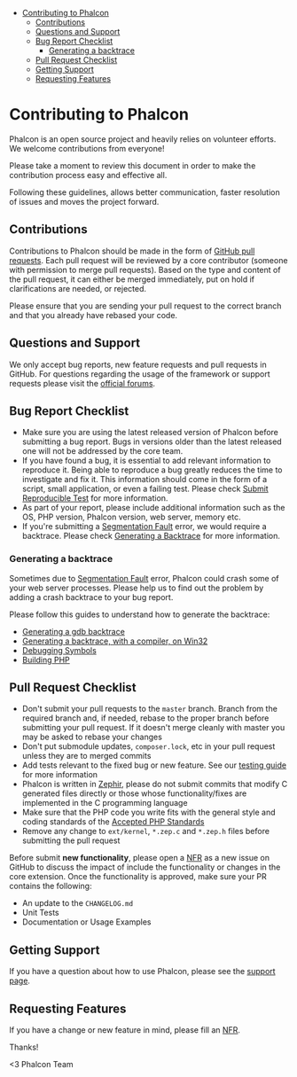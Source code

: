 <div class='article-menu'>
  <ul>
    <li>
      <a href="#contributing">Contributing to Phalcon</a> <ul>
        <li>
          <a href="#contributions">Contributions</a>
        </li>
        <li>
          <a href="#questions-and-support">Questions and Support</a>
        </li>
        <li>
          <a href="#bug-report-checklist">Bug Report Checklist</a> 
          <ul>
            <li>
              <a href="#bug-report-generating-backtrace">Generating a backtrace</a>
            </li>
          </ul>
        </li>
        <li>
          <a href="#pull-request-checklist">Pull Request Checklist</a>
        </li>
        <li>
          <a href="#getting-support">Getting Support</a>
        </li>
        <li>
          <a href="#requesting-features">Requesting Features</a>
        </li>
      </ul>
    </li>
  </ul>
</div>

<a name='contributing'></a>
# Contributing to Phalcon
Phalcon is an open source project and heavily relies on volunteer efforts. We welcome contributions from everyone!

Please take a moment to review this document in order to make the contribution process easy and effective all.

Following these guidelines, allows better communication, faster resolution of issues and moves the project forward.

<a name='contributions'></a>
## Contributions
Contributions to Phalcon should be made in the form of [GitHub pull requests][ghpr]. Each pull request will be reviewed by a core contributor (someone with permission to merge pull requests). Based on the type and content of the pull request, it can either be merged immediately, put on hold if clarifications are needed, or rejected.

Please ensure that you are sending your pull request to the correct branch and that you already have rebased your code.

<a name='questions-and-support'></a>
## Questions and Support
<div class="alert alert-warning">
    <p>
       We only accept bug reports, new feature requests and pull requests in GitHub. For questions regarding the usage of the framework or support requests please visit the <a href="https://phalcon.link/forum">official forums</a>.
    </p>
</div>

<a name='bug-report-checklist'></a>
## Bug Report Checklist
- Make sure you are using the latest released version of Phalcon before submitting a bug report. Bugs in versions older than the latest released one will not be addressed by the core team.
- If you have found a bug, it is essential to add relevant information to reproduce it. Being able to reproduce a bug greatly reduces the time to investigate and fix it. This information should come in the form of a script, small application, or even a failing test. Please check [Submit Reproducible Test][srt] for more information.
- As part of your report, please include additional information such as the OS, PHP version, Phalcon version, web server, memory etc.
- If you're submitting a [Segmentation Fault][segfault] error, we would require a backtrace. Please check [Generating a Backtrace](#bug-report-generating-backtrace) for more information.

<a name='bug-report-generating-backtrace'></a>
### Generating a backtrace
Sometimes due to [Segmentation Fault][segfault] error, Phalcon could crash some of your web server processes. Please help us to find out the problem by adding a crash backtrace to your bug report.

Please follow this guides to understand how to generate the backtrace:

* [Generating a gdb backtrace][gdb-howto]
* [Generating a backtrace, with a compiler, on Win32][gdb-howto-w32]
* [Debugging Symbols][gdb-dbgsym]
* [Building PHP][internals-build-php]

<a name='pull-request-checklist'></a>
## Pull Request Checklist
- Don't submit your pull requests to the `master` branch. Branch from the required branch and, if needed, rebase to the proper branch before submitting your pull request. If it doesn't merge cleanly with master you may be asked to rebase your changes
- Don't put submodule updates, `composer.lock`, etc in your pull request unless they are to merged commits
- Add tests relevant to the fixed bug or new feature. See our [testing guide][testing] for more information
- Phalcon is written in [Zephir][zephir], please do not submit commits that modify C generated files directly or those whose functionality/fixes are implemented in the C programming language
- Make sure that the PHP code you write fits with the general style and coding standards of the [Accepted PHP Standards][psr]
- Remove any change to `ext/kernel`, `*.zep.c` and `*.zep.h` files before submitting the pull request

Before submit **new functionality**, please open a [NFR](/[[language]]/[[version]]/new-feature-request) as a new issue on GitHub to discuss the impact of include the functionality or changes in the core extension. Once the functionality is approved, make sure your PR contains the following:

- An update to the `CHANGELOG.md`
- Unit Tests
- Documentation or Usage Examples

<a name='getting-support'></a>
## Getting Support
If you have a question about how to use Phalcon, please see the [support page][support].

<a name='requesting-features'></a>
## Requesting Features
If you have a change or new feature in mind, please fill an [NFR](/[[language]]/[[version]]/new-feature-request).

Thanks!


<3 Phalcon Team

[ghpr]: https://help.github.com/articles/using-pull-requests/
[forum]: https://phalcon.link/forum
[srt]: https://github.com/phalcon/cphalcon/wiki/Submit-Reproducible-Test
[segfault]: https://en.wikipedia.org/wiki/Segmentation_fault
[gdb-howto]: https://bugs.php.net/bugs-generating-backtrace.php
[gdb-howto-w32]: http://bugs.php.net/bugs-generating-backtrace-win32.php
[gdb-dbgsym]: https://github.com/oerdnj/deb.sury.org/wiki/Debugging-symbols
[internals-build-php]: http://www.phpinternalsbook.com/build_system/building_php.html
[testing]: https://github.com/phalcon/cphalcon/blob/master/tests/README.md
[zephir]: https://zephir-lang.com/
[psr]: http://www.php-fig.org/psr/
[support]: https://phalconphp.com/support
[nfr]: /[[language]]/[[version]]/new-feature-request

